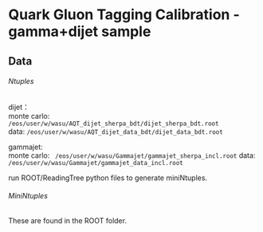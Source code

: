 # Quark Gluon Tagging Calibration - gamma+dijet sample

## Data
###### Ntuples
dijet：  
  monte carlo:    ```/eos/user/w/wasu/AQT_dijet_sherpa_bdt/dijet_sherpa_bdt.root```  
  data:        ```/eos/user/w/wasu/AQT_dijet_data_bdt/dijet_data_bdt.root```  

gammajet:   
  monte carlo: ``` /eos/user/w/wasu/Gammajet/gammajet_sherpa_incl.root```
  data: ```/eos/user/w/wasu/Gammajet/gammajet_data_incl.root```
  
  run ROOT/ReadingTree python files to generate miniNtuples.  
###### MiniNtuples
 These are found in the ROOT folder.  
 
 
  
 
 

